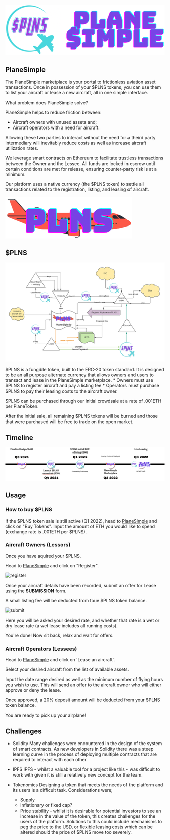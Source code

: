 ![plns_logo](/sandbox/front_end_dev/images/plane_simple_logo.png)

## PlaneSimple

The PlaneSimple marketplace is your portal to frictionless aviation asset transactions. Once in possession of your $PLNS tokens, you can use them to list your aircraft or lease a new aircraft, all in one simple interface.  

What problem does PlaneSimple solve?  

PlaneSimple helps to reduce friction between:
* Aircraft owners with unused assets and;
* Aircraft operators with a need for aircraft.  

Allowing these two parties to interact without the need for a theird party intermediary will inevitably reduce costs as well as increase aircraft utilization rates.  

We leverage smart contracts on Ethereum to facilitate trustless transactions between the Owner and the Lessee. All funds are locked in escrow until certain conditions are met for release, ensuring counter-party risk is at a minimum.  

Our platform uses a native currency (the $PLNS token) to settle all transactions related to the registration, listing, and leasing of aircraft.  

<img src="/sandbox/front_end_dev/images/aeroplane_2.png" alt="Your image title" width="400"/>

## $PLNS

<img src="/sandbox/front_end_dev/images/flowchrt.png" alt="flow" width="1200"/>

$PLNS is a fungible token, built to the ERC-20 token standard. It is designed to be an all purpose alternate currency that allows owners and users to transact and lease in the PlaneSimple marketplace. 
	* Owners must use $PLNS to register aircraft and pay a listing fee
	* Operators must purchase $PLNS to pay their leasing costs to the aircraft owner.  

$PLNS can be purchased through our initial crowdsale at a rate of .001ETH per PlaneToken.  

After the initial sale, all remaining $PLNS tokens will be burned and those that were purchased will be free to trade on the open market.  

## Timeline


![rmap](/sandbox/front_end_dev/images/rdmap_wide.png)

## Usage

### How to buy $PLNS

If the $PLNS token sale is still active (Q1 2022), head to [PlaneSimple](http://planesimple.com "PlaneSimple.com") and click on "Buy Tokens". 
Input the amount of ETH you would like to spend (exchange rate is .001ETH per $PLNS). 

### Aircraft Owners (Lessors)

Once you have aquired your $PLNS. 

Head to [PlaneSimple](http://planesimple.com "PlaneSimple.com") and click on "Register".  

![register]()

Once your aircraft details have been recorded, submit an offer for Lease using the **SUBMISSION** form.  

A small listing fee will be deducted from toue $PLNS token balance.  

![submit]()

Here you will be asked your desired rate, and whether that rate is a wet or dry lease rate (a wet lease includes all running costs).  

You're done! Now sit back, relax and wait for offers.  

### Aircraft Operators (Lessees)

Head to [PlaneSimple](http://planesimple.com "PlaneSimple.com") and click on 'Lease an aircraft'.  

Select your desired aircraft from the list of available assets.  

Input the date range desired as well as the minimum number of flying hours you wish to use. This will send an offer to the aircraft owner who will either approve or deny the lease.  

Once approved, a 20% deposit amount will be deducted from your $PLNS token balance.  

You are ready to pick up your airplane!  

## Challenges

* Solidity
	Many challenges were encountered in the design of the system of smart contracts. As new developers in Solidity there was a steep learning curve in the process of deploying multiple contracts 	that are required to interact with each other.  

* IPFS
	IPFS - whilst a valuable tool for a project like this - was difficult to work with given it is still a relatively new concept for the team. 

* Tokenomics
	Designing a token that meets the needs of the platform and its users is a difficult task. Considerations were;
	* Supply
	* Inflationary or fixed cap?
	* Price stability - whilst it is desirable for potential investors to see an increase in the value of the token, this creates challenges for the users of the platform. Solutions to this could include mechanisms to peg the price to the USD, or flexible leasing costs which can be altered should the price of $PLNS move too severely.





